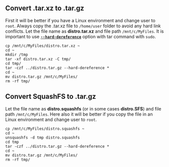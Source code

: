 ## Convert .tar.xz to .tar.gz

First it will be better if you have a Linux environment and change user to `root`. Always copy the .tar.xz file to `/home/user` folder to avoid any hard link conflicts. Let the file name as **distro.tar.xz** and file path `/mnt/c/MyFiles`. It is important to use [**`--hard-dereference`**](https://www.gnu.org/software/tar/manual/html_node/hard-links.html) option with tar command with `sudo`.

```
cp /mnt/c/MyFiles/distro.tar.xz ~
cd ~
mkdir /tmp
tar -xf distro.tar.xz -C tmp/
cd tmp/
tar -czf ../distro.tar.gz --hard-dereference *
cd ~
mv distro.tar.gz /mnt/c/MyFiles/
rm -rf tmp/
```

## Convert SquashFS to .tar.gz

Let the file name as **distro.squashfs** (or in some cases **distro.SFS**) and file path `/mnt/c/MyFiles`. Here also it will be better if you copy the file in an Linux environment and change user to `root`.

```
cp /mnt/c/MyFiles/distro.squashfs ~
cd ~
unsquashfs -d tmp distro.squashfs
cd tmp
tar -czf ../distro.tar.gz --hard-dereference *
cd ~
mv distro.tar.gz /mnt/c/MyFiles/
rm -rf tmp/
```

<!--END-32_Lines-->